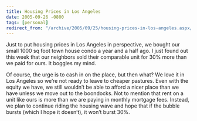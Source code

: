 ```yaml
---
title: Housing Prices in Los Angeles
date: 2005-09-26 -0800
tags: [personal]
redirect_from: "/archive/2005/09/25/housing-prices-in-los-angeles.aspx/"
---
```


Just to put housing prices in Los Angeles in perspective, we bought our
small 1000 sq foot town house condo a year and a half ago. I just found
out this week that our neighbors sold their comparable unit for 30% more
than we paid for ours. It boggles my mind.

Of course, the urge is to cash in on the place, but then what? We love
it in Los Angeles so we’re not ready to leave to cheaper pastures. Even
with the equity we have, we still wouldn’t be able to afford a nicer
place than we have unless we move out to the boondocks. Not to mention
that rent on a unit like ours is more than we are paying in monthly
mortgage fees. Instead, we plan to continue riding the housing wave and
hope that if the bubble bursts (which I hope it doesn’t), it won’t burst
30%.

